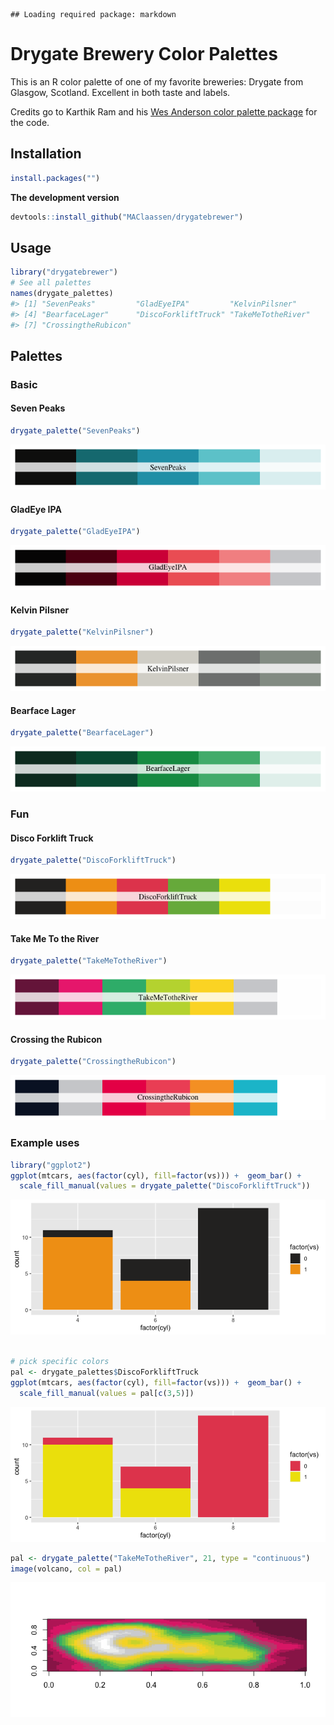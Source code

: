 <!-- README.md is generated from README.Rmd. Please edit that file -->

    ## Loading required package: markdown

# Drygate Brewery Color Palettes

<!-- ![](rushmore.jpg) -->

This is an R color palette of one of my favorite breweries: Drygate from
Glasgow, Scotland. Excellent in both taste and labels.

Credits go to Karthik Ram and his [Wes Anderson color palette
package](https://github.com/karthik/wesanderson) for the code.

## Installation

``` r
install.packages("")
```

**The development version**

``` r
devtools::install_github("MAClaassen/drygatebrewer")
```

## Usage

``` r
library("drygatebrewer")
# See all palettes
names(drygate_palettes)
#> [1] "SevenPeaks"         "GladEyeIPA"         "KelvinPilsner"     
#> [4] "BearfaceLager"      "DiscoForkliftTruck" "TakeMeTotheRiver"  
#> [7] "CrossingtheRubicon"
```

## Palettes

### Basic

#### Seven Peaks

``` r
drygate_palette("SevenPeaks")
```

![](figure/fig_sevenpeaks-1.png)

#### GladEye IPA

``` r
drygate_palette("GladEyeIPA")
```

![](figure/fig_gladeye_ipa-1.png)

#### Kelvin Pilsner

``` r
drygate_palette("KelvinPilsner")
```

![](figure/fig_kelvinpilsner-1.png)

#### Bearface Lager

``` r
drygate_palette("BearfaceLager")
```

![](figure/fig_bearfacelager-1.png)

### Fun

#### Disco Forklift Truck

``` r
drygate_palette("DiscoForkliftTruck")
```

![](figure/fig_discoforklifttruck-1.png)

#### Take Me To the River

``` r
drygate_palette("TakeMeTotheRiver")
```

![](figure/fig_takemetotheriver-1.png)

#### Crossing the Rubicon

``` r
drygate_palette("CrossingtheRubicon")
```

![](figure/fig_crossingtherubicon-1.png)

### Example uses

``` r
library("ggplot2")
ggplot(mtcars, aes(factor(cyl), fill=factor(vs))) +  geom_bar() +
  scale_fill_manual(values = drygate_palette("DiscoForkliftTruck"))
```

![](figure/fig_ex_disco-1.png)

``` r

# pick specific colors
pal <- drygate_palettes$DiscoForkliftTruck
ggplot(mtcars, aes(factor(cyl), fill=factor(vs))) +  geom_bar() +
  scale_fill_manual(values = pal[c(3,5)])
```

![](figure/fig_ex_disco-2.png)

``` r
pal <- drygate_palette("TakeMeTotheRiver", 21, type = "continuous")
image(volcano, col = pal)
```

![](figure/fig_ex_river-1.png)

